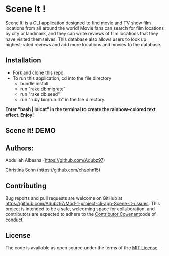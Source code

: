 
# Scene It !


Scene It! is a CLI application designed to find movie and TV show film locations from all around the world! Movie fans can search for film locations by city or landmark, and they can write reviews of film locations that they have visited themselves. This database also allows users to look up highest-rated reviews and add more locations and movies to the database. 


## Installation

- Fork and clone this repo
- To run this application, cd into the file directory
  - bundle install
  - run "rake db:migrate"
  - run "rake db:seed" 
  - run "ruby bin/run.rb" in the file directory.
  
**Enter "bash | lolcat" in the terminal to create the rainbow-colored text effect. Enjoy!**

## Scene It! DEMO


## Authors: 
Abdullah Albasha (https://github.com/Adubz97)

Christina Sohn (https://github.com/chsohn15)

## Contributing
Bug reports and pull requests are welcome on GitHub at https://github.com/Adubz97/Mod-1-project-cli-app-Scene-it-/issues. This project is intended to be a safe, welcoming space for collaboration, and contributors are expected to adhere to the [Contributor Covenant](http://contributor-covenant.org)code of conduct.

## License 
The code is available as open source under the terms of the [MIT License](https://opensource.org/licenses/MIT).

